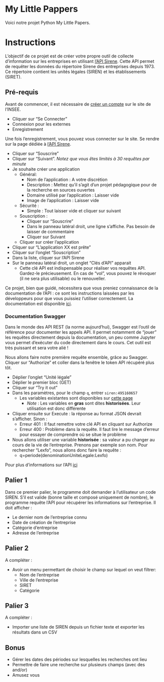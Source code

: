 # My Little Pappers

Voici notre projet Python My Little Papers.

# Instructions

L’objectif de ce projet est de créer votre propre outil de collecte d’information sur les entreprises en utilisant [l’API Sirene](https://portail-api.insee.fr/catalog/api/2ba0e549-5587-3ef1-9082-99cd865de66f). Cette API permet de requêter les données du répertoire Sirene des entreprises depuis 1973. Ce répertoire contient les unités légales (SIREN) et les établissements (SIRET).

Pré-requis
----------

Avant de commencer, il est nécessaire de [créer un compte](https://portail-api.insee.fr/) sur le site de l’INSEE.

*   Cliquer sur “Se Connecter”
*   Connexion pour les externes
*   Enregistrement

Une fois l’enregistrement, vous pouvez vous connecter sur le site. Se rendre sur la page dédiée à [l’API Sirene](https://portail-api.insee.fr/catalog/api/2ba0e549-5587-3ef1-9082-99cd865de66f).

*   Cliquer sur “Souscrire”
*   Cliquer sur “Suivant”. _Notez que vous êtes limités à 30 requêtes par minute_
*   Je souhaite créer une application
    *   Général:
        *   Nom de l’application : A votre discrétion
        *   Description : Mettez qu’il s’agit d’un projet pédagogique pour de la recherche en sources ouvertes
        *   Domaine utilisé par l’application : Laisser vide
        *   Image de l’application : Laisser vide
    *   Sécurité :
        *   Simple : Tout laisser vide et cliquer sur suivant
    *   Souscription :
        *   Cliquer sur “Souscrire”
        *   Dans le panneau latéral droit, une ligne s’affiche. Pas besoin de laisser de commentaire
        *   Cliquer sur Suivant
    *   Cliquer sur créer l’application
*   Cliquer sur “L’application XX est prête”
*   Cliquer sur l’onglet “Souscription”
*   Dans la liste, cliquer sur l’API Sirene
*   Sur le panneau latéral droit, un onglet “Clés d’API” apparait
    *   Cette clé API est indispensable pour réaliser vos requêtes API. Gardez-le précieusement. En cas de “vol”, vous pouvez le révoquer (il ne sera plus utilisable) ou le renouveller.

Ce projet, bien que guidé, nécessitera que vous preniez connaissance de la documentation de l’API : ce sont les instructions laissées par les développeurs pour que vous puissiez l’utiliser correctement. La documentation est disponible [ici](https://portail-api.insee.fr/catalog/api/2ba0e549-5587-3ef1-9082-99cd865de66f/doc).

### Documentation Swagger

Dans le monde des API REST (la norme aujourd’hui), Swagger est l’outil de référence pour documenter les appels API. Il permet notamment de “jouer” les requêtes directement depuis la documentation, un peu comme Jupyter vous permet d’exécuter du code directement dans le cours. Cet outil est très puissant et sera votre alié !

Nous allons faire notre première requête ensemble, grâce au Swagger. Cliquer sur “Authorize” et coller dans la fenêtre le token API récupéré plus tôt.

*   Déplier l’onglet “Unité légale”
*   Déplier le premier bloc (GET)
*   Cliquer sur “Try it out”
*   Dans les paramètres, pour le champ `q`, entrer `siren:495160657`
    *   Les variables existantes sont disponibles sur [cette page](https://www.sirene.fr/static-resources/documentation/v_sommaire_311.htm#descvar)
        *   _Note_ : Les variables en **gras** sont dites **historisées**. Leur utilisation est donc différente
*   Cliquer ensuite sur Execute : la réponse au format JSON devrait s’afficher. Sinon :
    *   Erreur 401 : Il faut remettre votre clé API en cliquant sur Authorize
    *   Erreur 400 : Problème dans la requête. Il faut lire le message d’erreur pour essayer de comprendre où se situe le problème
*   Nous allons utiliser une variable **historisée** : sa valeur a pu changer au cours de la vie de l’entreprise. Prenons par exemple son nom. Pour rechercher “Lexfo”, nous allons donc faire la requête :
    *   q=periode(denominationUniteLegale:Lexfo)

Pour plus d’informations sur l’API [ici](https://www.sirene.fr/static-resources/documentation/sommaire_311.html)

Palier 1
--------

Dans ce premier palier, le programme doit demander à l’utilisateur un code SIREN. S’il est valide (bonne taille et composé uniquement de nombre), le programme requête l’API pour récupérer les informations sur l’entreprise. Il doit afficher :

*   Le dernier nom de l’entreprise connu
*   Date de création de l’entreprise
*   Catégorie d’entreprise
*   Adresse de l’entreprise

Palier 2
--------

A compléter :

*   Avoir un menu permettant de choisir le champ sur lequel on veut filtrer:
    *   Nom de l’entreprise
    *   Ville de l’entreprise
    *   SIRET
    *   Catégorie

Palier 3
--------

A compléter :

*   Importer une liste de SIREN depuis un fichier texte et exporter les résultats dans un CSV

Bonus
-----

*   Gérer les dates des périodes sur lesquelles les recherches ont lieu
*   Permettre de faire une recherche sur plusieurs champs (avec des and/or)
*   Amusez vous
